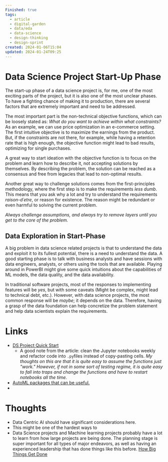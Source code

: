 ```yaml
---
Finished: true
tags:
  - article
  - digital-garden
  - data/eda
  - data-science
  - design-thinking
  - design-sprint
created: 2024-01-06T15:04
updated: 2024-01-24T09:25
---
```



# Data Science Project Start-Up Phase
The start-up phase of a data science project is, for me, one of the most exciting parts of the project, but it is also one of the most unclear phases. To have a fighting chance of making it to production, there are several factors that are extremely important and need to be addressed. 

The most important part is the non-technical objective functions, which can be loosely stated as:
*What do you want to achieve within what constraints?* 
As an example, we can use price optimization in an e-commerce setting. The first intuitive objective is to maximize the earnings from the product. But, if the constraints are not there, for example, while having a retention rate that is high enough, the objective function might lead to bad results, optimizing for single purchases. 

A great way to start ideation with the objective function is to focus on the problem and learn how to describe it, not accepting solutions by themselves.  By describing the problem, the solution can be reached as a consensus and free from legacies that lead to non-optimal results. 

Another great way to challenge solutions comes from the first-principles methodology, where the first step is to make the requirements *less dumb*. This means that you ask why a lot and try to understand the requirements *raison-d´etre*, or reason for existence. The reason might be redundant or even harmful to solving the current problem. 

*Always challenge assumptions, and always try to remove layers until you get to the core of the problem.*

## Data Exploration in Start-Phase
A big problem in data science related projects is that to understand the data and exploit it to its fullest potential, there is a need to understand the data. 
A good starting phase is to talk with business analysts and have sessions with data engineers, analysts, or others using the tools that are available. Playing around in PowerBI might give some quick intuitions about the capabilities of ML models, the data quality, and the data availability. 

In traditional software projects, most of the responses to implementing features will be *yes*, but with some caveats (Might be complex, might lead to technical debt, etc.). However, with data science projects, the most common response will be *maybe*; it depends on the data.  Therefore, having a grasp of the data foundation can help concretize the problem statement and help data scientists explain the requirements. 



# Links
- [DS Project Quick Start](https://eugeneyan.com/writing/project-quick-start/) 
	- A good note from the article: clean the Jupyter notebooks weekly and refactor code into ```.py```files instead of copy-pasting cells.  *My thoughts on this are that it is quite easy to assume the functions just "work." However, if not in some sort of testing regime, it is quite easy to fall into traps and change the functions and have to restart notebooks all the time.*
- [AutoML packages that can be useful. ](https://www.activestate.com/blog/the-top-10-automl-python-packages-to-automate-your-machine-learning-tasks/)
- 

# Thoughts 
- Data Centric AI should have significant considerations here. 
- This might be one of the hardest ways to 
- Data Science projects and Machine learning projects probably have a lot to learn from how large projects are being done. The planning stage is super important for all types of major endeavors, as well as having an experienced leadership that has done things like this before. [How Big Things Get Done](../../Books/Book%20Reviews/How%20Big%20Things%20Get%20Done.md)





